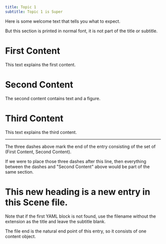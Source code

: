 ```yaml
title: Topic 1
subtitle: Topic 1 is Super
```

Here is some welcome text that tells you what to expect.

But this section is printed in normal font, it is not part of the title or subtitle.

# First Content

This text explains the first content.

# Second Content

The second content contains text and a figure.

# Third Content

This text explains the third content.

---

The three dashes above mark the end of the entry consisting of the set of (First Content, Second Content).

If we were to place those three dashes after this line, then everything between the dashes and "Second Content" above would be part of the same section.

# This new heading is a new entry in this Scene file.

Note that if the first YAML block is not found, use the filename without the extension as the title and leave the subtitle blank.

The file end is the natural end point of this entry, so it consists of one content object.
